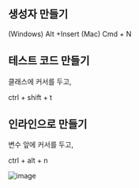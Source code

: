 ## 생성자 만들기

(Windows) Alt +Insert
(Mac) Cmd + N

## 테스트 코드 만들기

클래스에 커서를 두고,

ctrl + shift + t

## 인라인으로 만들기

변수 앞에 커서를 두고,

ctrl + alt + n

![image](https://github.com/codeleeks/blog/assets/166087781/510afed1-0c22-4c1c-b82d-5012b3233946)

